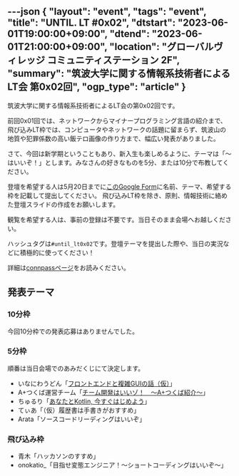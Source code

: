 ---json
{
    "layout": "event",
    "tags": "event",
    "title": "UNTIL. LT #0x02",
    "dtstart": "2023-06-01T19:00:00+09:00",
    "dtend": "2023-06-01T21:00:00+09:00",
    "location": "グローバルヴィレッジ コミュニティステーション 2F",
    "summary": "筑波大学に関する情報系技術者によるLT会 第0x02回",
    "ogp_type": "article"
}
---

筑波大学に関する情報系技術者によるLT会の第0x02回です。

前回0x01回では、ネットワークからマイナープログラミング言語の紹介まで、飛び込みLT枠では、コンピュータやネットワークの話題に留まらず、筑波山の地質や犯罪係数の高い飯テロ画像の作り方まで、幅広い発表がありました。

さて、今回は新学期ということもあり、新入生も楽しめるように、テーマは「〜はいいぞ！」とします。みなさんの好きなものを5分、または10分で布教してください。

登壇を希望する人は5月20日までに[このGoogle Form](https://forms.gle/opZwooU2u8hkzQHP8)に名前、テーマ、希望する枠を記載して提出してください。
飛び込みLT枠を除き、原則、情報技術に絡めた登壇スライドの作成をお願いします。

観覧を希望する人は、事前の登録は不要です。当日そのまま会場へお越しください。

ハッシュタグは`#until_lt0x02`です。登壇テーマを提出した際や、当日の実況などに積極的に使ってください！

詳細は[connpassページ](https://until-tsukuba.connpass.com/event/281971/)をお読みください。

## 発表テーマ

### 10分枠

今回10分枠での発表応募はありませんでした。

### 5分枠

順番は当日会場でのあみだくじにて決定します。

- いなにわうどん「[フロントエンドと複雑GUIの話（仮）](https://speakerdeck.com/inaniwaudon/until-0601-2)」
- A+つくば運営チーム「[チーム開発はいいゾ！　～A+つくば紹介～](https://speakerdeck.com/halfblue/timukai-fa-haiizo-a-plus-tukubashao-jie-until-lt-number-0x02)」
- ちゅるり「[あなたとKotlin, 今すぐはじめよう](https://speakerdeck.com/chururi/anatatokotlin-jin-suguhazimeyou-until-dot-lt-number-0x02)」
- てぃあ「（仮）履歴書は手書きがおすすめ」
- Arata「ソースコードリーディングはいいぞ」

### 飛び込み枠

- 青木「ハッカソンのすすめ」
- onokatio_「目指せ変態エンジニア！～ショートコーディングはいいぞ～」